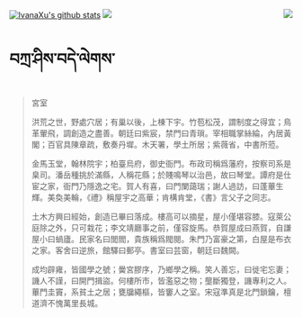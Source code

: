 [![IvanaXu's github stats](https://github-readme-stats.vercel.app/api?username=IvanaXu&show_icons=true&theme=vue-dark)](https://github.com/anuraghazra/github-readme-stats)
<img align="right" src="https://github-readme-stats.vercel.app/api/top-langs/?username=IvanaXu&langs_count=7&theme=graywhite" />
<img src="https://github-readme-stats.vercel.app/api/wakatime?username=IvanaXu&layout=compact&langs_count=6&theme=vue-dark&&custom_title=Programming Times(Jul 29 2021-)" />
# བཀྲ་ཤིས་བདེ་ལེགས་
> 宮室
> 
> 洪荒之世，野處穴居；有巢以後，上棟下宇。竹苞松茂，謂制度之得宜；鳥革翬飛，調創造之盡善。朝廷曰紫宸，禁門曰青瑣。宰相職掌絲綸，內居黃閣；百官具陳章疏，敷奏丹墀。木天署，學土所居；紫薇省，中書所蒞。
> 
> 金馬玉堂，翰林院宇；柏臺烏府，御史衙門。布政司稱爲藩府，按察司系是臬司。潘岳種挑於滿縣，人稱花縣；於賤鳴琴以治邑，故曰琴堂。譚府是仕宦之家，衙門乃隱逸之宅。賀人有喜，曰門闌藹瑞；謝人過訪，曰蓬蓽生輝。美奐美輪，《禮》稱屋宇之高華；肯構肯堂，《書》言父子之同志。
> 
> 土木方興曰經始，創造已畢曰落成。樓高可以摘星，屋小僅堪容膝。寇萊公庭除之外，只可栽花；李文靖廳事之前，僅容旋馬。恭賀屋成曰燕賀，自謙屋小曰蝸廬。民家名曰閭閻，貴族稱爲閥閱。朱門乃富豪之第，白屋是布衣之家。客舍曰逆旅，館驛曰郵亭。書室曰芸窗，朝廷曰魏闕。
> 
> 成均辟雍，皆國學之號；黌宮膠序，乃鄉學之稱。笑人善忘，曰徙宅忘妻；譏人不謹，曰開門揖盜。何樓所市，皆濫惡之物；壟斷獨登，譏專利之人。蓽門圭竇，系貧土之居；甕牖繩樞，皆窶人之室。宋寇準真是北門鎖鑰，檀道濟不愧萬里長城。
>